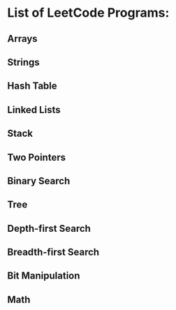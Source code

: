 # List of LeetCode Programs:

## Arrays

## Strings

## Hash Table

## Linked Lists

## Stack

## Two Pointers

## Binary Search

## Tree

## Depth-first Search

## Breadth-first Search

## Bit Manipulation

## Math
